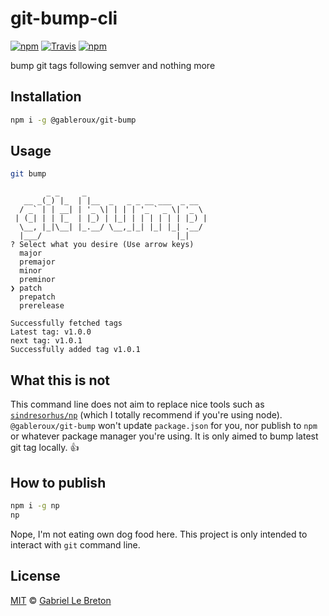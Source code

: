 # git-bump-cli

[![npm](https://img.shields.io/npm/v/@gableroux/git-bump)](https://www.npmjs.com/package/@gableroux/git-bump)
[![Travis](https://img.shields.io/travis/com/gableroux/git-bump-cli)](https://travis-ci.com/GabLeRoux/git-bump-cli)
[![npm](https://img.shields.io/npm/l/@gableroux/git-bump)](LICENSE.md)

bump git tags following semver and nothing more

## Installation

```bash
npm i -g @gableroux/git-bump
```

## Usage

```bash
git bump
```

```
        _ _     _
   __ _(_) |_  | |__  _   _ _ __ ___  _ __
  / _` | | __| | '_ \| | | | '_ ` _ \| '_ \
 | (_| | | |_  | |_) | |_| | | | | | | |_) |
  \__, |_|\__| |_.__/ \__,_|_| |_| |_| .__/
  |___/                              |_|
? Select what you desire (Use arrow keys)
  major
  premajor
  minor
  preminor
❯ patch
  prepatch
  prerelease
```

```
Successfully fetched tags
Latest tag: v1.0.0
next tag: v1.0.1
Successfully added tag v1.0.1
```

## What this is not

This command line does not aim to replace nice tools such as [`sindresorhus/np`](https://github.com/sindresorhus/np) (which I totally recommend if you're using node). `@gableroux/git-bump` won't update `package.json` for you, nor publish to `npm` or whatever package manager you're using. It is only aimed to bump latest git tag locally. :+1:

## How to publish

```bash
npm i -g np
np
```

Nope, I'm not eating own dog food here. This project is only intended to interact with `git` command line.

## License

[MIT](LICENSE.md) © [Gabriel Le Breton](https://gableroux.com)
